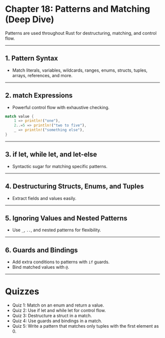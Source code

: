 # Chapter 18: Patterns and Matching (Deep Dive)

Patterns are used throughout Rust for destructuring, matching, and control flow.

---

## 1. Pattern Syntax
- Match literals, variables, wildcards, ranges, enums, structs, tuples, arrays, references, and more.

---

## 2. match Expressions
- Powerful control flow with exhaustive checking.
```rust
match value {
    1 => println!("one"),
    2..=5 => println!("two to five"),
    _ => println!("something else"),
}
```

---

## 3. if let, while let, and let-else
- Syntactic sugar for matching specific patterns.

---

## 4. Destructuring Structs, Enums, and Tuples
- Extract fields and values easily.

---

## 5. Ignoring Values and Nested Patterns
- Use `_`, `..`, and nested patterns for flexibility.

---

## 6. Guards and Bindings
- Add extra conditions to patterns with `if` guards.
- Bind matched values with `@`.

---

# Quizzes
- Quiz 1: Match on an enum and return a value.
- Quiz 2: Use if let and while let for control flow.
- Quiz 3: Destructure a struct in a match.
- Quiz 4: Use guards and bindings in a match.
- Quiz 5: Write a pattern that matches only tuples with the first element as 0.

